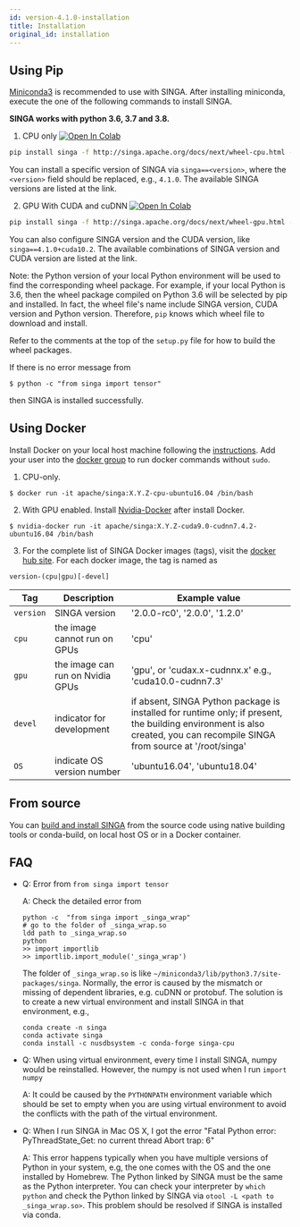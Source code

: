 ```yaml
---
id: version-4.1.0-installation
title: Installation
original_id: installation
---
```


<!--- Licensed to the Apache Software Foundation (ASF) under one or more contributor license agreements.  See the NOTICE file distributed with this work for additional information regarding copyright ownership.  The ASF licenses this file to you under the Apache License, Version 2.0 (the "License"); you may not use this file except in compliance with the License.  You may obtain a copy of the License at http://www.apache.org/licenses/LICENSE-2.0 Unless required by applicable law or agreed to in writing, software distributed under the License is distributed on an "AS IS" BASIS, WITHOUT WARRANTIES OR CONDITIONS OF ANY KIND, either express or implied.  See the License for the specific language governing permissions and limitations under the License.  -->

## Using Pip

[Miniconda3](https://conda.io/miniconda.html) is recommended to use with SINGA.
After installing miniconda, execute the one of the following commands to install
SINGA.

**SINGA works with python 3.6, 3.7 and 3.8.**

1. CPU only
   [![Open In Colab](https://colab.research.google.com/assets/colab-badge.svg)](https://colab.research.google.com/drive/17RA056Brwk0vBQTFaZ-l9EbqwADO0NA9?usp=sharing)

```bash
pip install singa -f http://singa.apache.org/docs/next/wheel-cpu.html --trusted-host singa.apache.org
```

You can install a specific version of SINGA via `singa==<version>`, where the
`<version>` field should be replaced, e.g., `4.1.0`. The available SINGA
versions are listed at the link.

2. GPU With CUDA and cuDNN
   [![Open In Colab](https://colab.research.google.com/assets/colab-badge.svg)](https://colab.research.google.com/drive/1W30IPCqj5fG8ADAQsFqclaCLyIclVcJL?usp=sharing)

```bash
pip install singa -f http://singa.apache.org/docs/next/wheel-gpu.html --trusted-host singa.apache.org
```

You can also configure SINGA version and the CUDA version, like
`singa==4.1.0+cuda10.2`. The available combinations of SINGA version and CUDA
version are listed at the link.

Note: the Python version of your local Python environment will be used to find
the corresponding wheel package. For example, if your local Python is 3.6, then
the wheel package compiled on Python 3.6 will be selected by pip and installed.
In fact, the wheel file's name include SINGA version, CUDA version and Python
version. Therefore, `pip` knows which wheel file to download and install.

Refer to the comments at the top of the `setup.py` file for how to build the
wheel packages.

If there is no error message from

```shell
$ python -c "from singa import tensor"
```

then SINGA is installed successfully.

## Using Docker

Install Docker on your local host machine following the
[instructions](https://docs.docker.com/install/). Add your user into the
[docker group](https://docs.docker.com/install/linux/linux-postinstall/) to run
docker commands without `sudo`.

1. CPU-only.

```shell
$ docker run -it apache/singa:X.Y.Z-cpu-ubuntu16.04 /bin/bash
```

2. With GPU enabled. Install
   [Nvidia-Docker](https://github.com/NVIDIA/nvidia-docker) after install
   Docker.

```shell
$ nvidia-docker run -it apache/singa:X.Y.Z-cuda9.0-cudnn7.4.2-ubuntu16.04 /bin/bash
```

3. For the complete list of SINGA Docker images (tags), visit the
   [docker hub site](https://hub.docker.com/r/apache/singa/). For each docker
   image, the tag is named as

```shell
version-(cpu|gpu)[-devel]
```

| Tag       | Description                      | Example value                                                                                                                                                             |
| --------- | -------------------------------- | ------------------------------------------------------------------------------------------------------------------------------------------------------------------------- |
| `version` | SINGA version                    | '2.0.0-rc0', '2.0.0', '1.2.0'                                                                                                                                             |
| `cpu`     | the image cannot run on GPUs     | 'cpu'                                                                                                                                                                     |
| `gpu`     | the image can run on Nvidia GPUs | 'gpu', or 'cudax.x-cudnnx.x' e.g., 'cuda10.0-cudnn7.3'                                                                                                                    |
| `devel`   | indicator for development        | if absent, SINGA Python package is installed for runtime only; if present, the building environment is also created, you can recompile SINGA from source at '/root/singa' |
| `OS`      | indicate OS version number       | 'ubuntu16.04', 'ubuntu18.04'                                                                                                                                              |

## From source

You can [build and install SINGA](build.md) from the source code using native
building tools or conda-build, on local host OS or in a Docker container.

## FAQ

- Q: Error from `from singa import tensor`

  A: Check the detailed error from

  ```shell
  python -c  "from singa import _singa_wrap"
  # go to the folder of _singa_wrap.so
  ldd path to _singa_wrap.so
  python
  >> import importlib
  >> importlib.import_module('_singa_wrap')
  ```

  The folder of `_singa_wrap.so` is like
  `~/miniconda3/lib/python3.7/site-packages/singa`. Normally, the error is
  caused by the mismatch or missing of dependent libraries, e.g. cuDNN or
  protobuf. The solution is to create a new virtual environment and install
  SINGA in that environment, e.g.,

  ```shell
  conda create -n singa
  conda activate singa
  conda install -c nusdbsystem -c conda-forge singa-cpu
  ```

- Q: When using virtual environment, every time I install SINGA, numpy would be
  reinstalled. However, the numpy is not used when I run `import numpy`

  A: It could be caused by the `PYTHONPATH` environment variable which should be
  set to empty when you are using virtual environment to avoid the conflicts
  with the path of the virtual environment.

- Q: When I run SINGA in Mac OS X, I got the error "Fatal Python error:
  PyThreadState_Get: no current thread Abort trap: 6"

  A: This error happens typically when you have multiple versions of Python in
  your system, e.g, the one comes with the OS and the one installed by Homebrew.
  The Python linked by SINGA must be the same as the Python interpreter. You can
  check your interpreter by `which python` and check the Python linked by SINGA
  via `otool -L <path to _singa_wrap.so>`. This problem should be resolved if
  SINGA is installed via conda.

